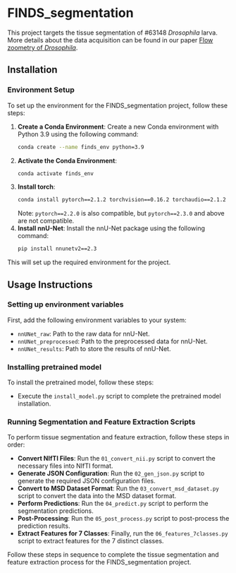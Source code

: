 # FINDS_segmentation

This project targets the tissue segmentation of #63148 *Drosophila* larva.  
More details about the data acquisition can be found in our paper [Flow zoometry of *Drosophila*](https://www.biorxiv.org/content/10.1101/2024.04.04.588032v1).


## Installation

### Environment Setup

To set up the environment for the FINDS_segmentation project, follow these steps:

1. **Create a Conda Environment**: Create a new Conda environment with Python 3.9 using the following command:
    ```sh
    conda create --name finds_env python=3.9
    ```
2. **Activate the Conda Environment**:
    ```sh
    conda activate finds_env
    ```
3. **Install torch**: 
    ```sh
    conda install pytorch==2.1.2 torchvision==0.16.2 torchaudio==2.1.2 pytorch-cuda=11.8 -c pytorch -c nvidia
    ```
   Note: `pytorch==2.2.0` is also compatible, but `pytorch==2.3.0` and above are not compatible.
4. **Install nnU-Net**: Install the nnU-Net package using the following command:
    ```sh
    pip install nnunetv2==2.3
    ```

This will set up the required environment for the project.
## Usage Instructions

### Setting up environment variables

First, add the following environment variables to your system:

* `nnUNet_raw`: Path to the raw data for nnU-Net.
* `nnUNet_preprocessed`: Path to the preprocessed data for nnU-Net.
* `nnUNet_results`: Path to store the results of nnU-Net.

### Installing pretrained model

To install the pretrained model, follow these steps:

*  Execute the `install_model.py` script to complete the pretrained model installation.

### Running Segmentation and Feature Extraction Scripts

To perform tissue segmentation and feature extraction, follow these steps in order:

* **Convert NIfTI Files**: Run the `01_convert_nii.py` script to convert the necessary files into NIfTI format.
* **Generate JSON Configuration**: Run the `02_gen_json.py` script to generate the required JSON configuration files.
* **Convert to MSD Dataset Format**: Run the `03_convert_msd_dataset.py` script to convert the data into the MSD dataset format.
* **Perform Predictions**: Run the `04_predict.py` script to perform the segmentation predictions.
* **Post-Processing**: Run the `05_post_process.py` script to post-process the prediction results.
* **Extract Features for 7 Classes**: Finally, run the `06_features_7classes.py` script to extract features for the 7 distinct classes.

Follow these steps in sequence to complete the tissue segmentation and feature extraction process for the FINDS_segmentation project.


